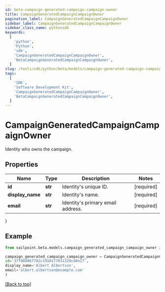 ```yaml
---
id: beta-campaign-generated-campaign-campaign-owner
title: CampaignGeneratedCampaignCampaignOwner
pagination_label: CampaignGeneratedCampaignCampaignOwner
sidebar_label: CampaignGeneratedCampaignCampaignOwner
sidebar_class_name: pythonsdk
keywords:
  [
    'python',
    'Python',
    'sdk',
    'CampaignGeneratedCampaignCampaignOwner',
    'BetaCampaignGeneratedCampaignCampaignOwner',
  ]
slug: /tools/sdk/python/beta/models/campaign-generated-campaign-campaign-owner
tags:
  [
    'SDK',
    'Software Development Kit',
    'CampaignGeneratedCampaignCampaignOwner',
    'BetaCampaignGeneratedCampaignCampaignOwner',
  ]
---
```


# CampaignGeneratedCampaignCampaignOwner

Identity who owns the campaign.

## Properties

| Name             | Type    | Description                       | Notes      |
| ---------------- | ------- | --------------------------------- | ---------- |
| **id**           | **str** | Identity's unique ID.             | [required] |
| **display_name** | **str** | Identity's name.                  | [required] |
| **email**        | **str** | Identity's primary email address. | [required] |

}

## Example

```python
from sailpoint.beta.models.campaign_generated_campaign_campaign_owner import CampaignGeneratedCampaignCampaignOwner

campaign_generated_campaign_campaign_owner = CampaignGeneratedCampaignCampaignOwner(
id='37f080867702c1910177031320c40n27',
display_name='Albert Albertson',
email='albert.albertson@example.com'
)

```

[[Back to top]](#)
